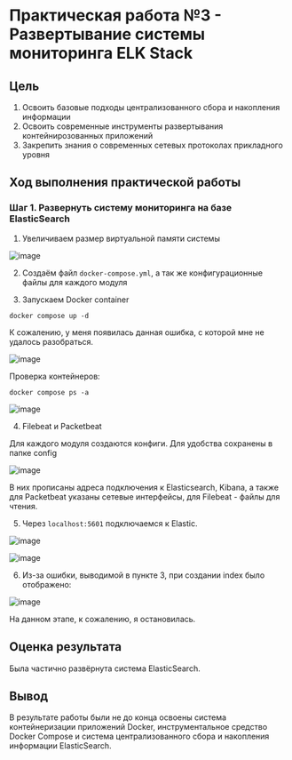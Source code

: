 # Практическая работа №3 - Развертывание системы мониторинга ELK Stack

## Цель

1.  Освоить базовые подходы централизованного сбора и накопления информации
2.  Освоить современные инструменты развертывания контейнирозованных приложений
3.  Закрепить знания о современных сетевых протоколах прикладного уровня

## Ход выполнения практической работы

### Шаг 1. Развернуть систему мониторинга на базе ElasticSearch

1.  Увеличиваем размер виртуальной памяти системы

![image](https://github.com/l-karian-l/Karyakina_ThreatHunting/assets/72932728/16123faf-490e-4cb9-821f-9110c9b7dd5a)

2. Создаём файл `docker-compose.yml`, а так же конфигурационные файлы для каждого модуля

3. Запускаем Docker container

```
docker compose up -d
```
К сожалению, у меня появилась данная ошибка, с которой мне не удалось разобраться. 

![image](https://github.com/l-karian-l/Karyakina_ThreatHunting/assets/72932728/21553a6c-c246-4652-8a5a-959b59bb3a1e)

Проверка контейнеров:
```
docker compose ps -a
```

![image](https://github.com/l-karian-l/Karyakina_ThreatHunting/assets/72932728/043ab503-6dd5-4b2b-a311-54d4491ffb17)

4.  Filebeat и Packetbeat

Для каждого модуля создаются конфиги. Для удобства сохранены в папке config

![image](https://github.com/l-karian-l/Karyakina_ThreatHunting/assets/72932728/67ed2420-1cf2-4a99-a841-e6cefa982087)

В них прописаны адреса подключения к Elasticsearch, Kibana, а также для Packetbeat указаны сетевые интерфейсы, для Filebeat - файлы для чтения.

5. Через `localhost:5601` подключаемся к Elastic.

![image](https://github.com/l-karian-l/Karyakina_ThreatHunting/assets/72932728/97aee60a-1349-4a1d-b109-eb100377741b)

![image](https://github.com/l-karian-l/Karyakina_ThreatHunting/assets/72932728/9e00897a-acab-4a37-b5cd-a1da3196a3b3)

6. Из-за ошибки, выводимой в пункте 3, при создании index было отображено:

![image](https://github.com/l-karian-l/Karyakina_ThreatHunting/assets/72932728/21c6a495-a69a-4e6a-a84a-d4757ee9c710)

На данном этапе, к сожалению, я остановилась. 

## Оценка результата

Была частично развёрнута система ElasticSearch. 

## Вывод

В результате работы были не до конца освоены система контейнеризации приложений
Docker, инструментальное средство Docker Compose и система
централизованного сбора и накопления информации ElasticSearch.
